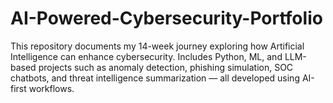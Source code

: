 # AI-Powered-Cybersecurity-Portfolio
This repository documents my 14-week journey exploring how Artificial Intelligence can enhance cybersecurity. Includes Python, ML, and LLM-based projects such as anomaly detection, phishing simulation, SOC chatbots, and threat intelligence summarization — all developed using AI-first workflows.
